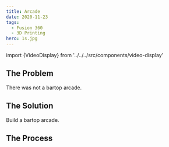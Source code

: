 ```yaml
---
title: Arcade
date: 2020-11-23
tags:
  - Fusion 360
  - 3D Printing
hero: 1s.jpg
---
```

import {VideoDisplay} from '../../../src/components/video-display'



## The Problem
There was not a bartop arcade.

## The Solution
Build a bartop arcade.

## The Process

<VideoDisplay />



